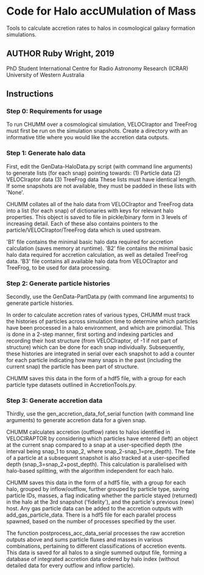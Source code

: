 # Code for Halo accUMulation of Mass

Tools to calculate accretion rates to halos in cosmological galaxy formation simulations.

AUTHOR
Ruby Wright, 2019
-----------------
PhD Student
International Centre for Radio Astronomy Research (ICRAR)
University of Western Australia

## Instructions

### Step 0: Requirements for usage

To run CHUMM over a cosmological simulation, VELOCIraptor and TreeFrog must first be run on the simulation snapshots. 
Create a directory with an informative title where you would like the accretion data outputs.

### Step 1: Generate halo data

First, edit the GenData-HaloData.py script (with command line arguments) to generate lists (for each snap) pointing towards:
(1) Particle data
(2) VELOCIraptor data
(3) TreeFrog data
These lists must have identical length. If some snapshots are not available, they must be padded in these lists with 'None'.

CHUMM collates all of the halo data from VELOCIraptor and TreeFrog data into a list (for each snap) of dictionaries with 
keys for relevant halo properties. This object is saved to file in pickle/binary form in 3 levels of increasing detail. Each
of these also contains pointers to the particle/VELOCIraptor/TreeFrog data which is used upstream.

'B1' file contains the minimal basic halo data required for accretion calculation (saves memory at runtime).
'B2' file contains the minimal basic halo data required for accretion calculation, as well as detailed TreeFrog data.
'B3' file contains all available halo data from VELOCIraptor and TreeFrog, to be used for data processing. 

### Step 2: Generate particle histories

Secondly, use the GenData-PartData.py (with command line arguments) to generate particle histories.

In order to calculate accretion rates of various types, CHUMM must track the histories of particles across simulation time
to determine which particles have been processed in a halo environment, and which are primordial. This is done in a 2-step manner,
first sorting and indexing particles and recording their host structure (from VELOCIraptor, of -1 if not part of structure) which 
can be done for each snap individually. Subsequently, these histories are integrated in serial over each snapshot to add a counter 
for each particle indicating how many snaps in the past (including the current snap) the particle has been part of structure. 

CHUMM saves this data in the form of a hdf5 file, with a group for each particle type datasets outlined in AccretionTools.py.

### Step 3: Generate accretion data

Thirdly, use the gen_accretion_data_fof_serial function (with command line arguments) to generate accretion data for a given snap. 

CHUMM calculates accretion (outflow) rates to halos identified in VELOCIRAPTOR by considering which particles have entered (left) an object
at the current snap compared to a snap at a user-specified depth (the interval being snap_1 to snap_2, where snap_2-snap_1=pre_depth). The fate of a particle at a subsequent snapshot is also tracked at a user-specified depth (snap_3=snap_2+post_depth). This calculation is parallelised with halo-based splitting, with the algorithm independent for each halo. 

CHUMM saves this data in the form of a hdf5 file, with a group for each halo, grouped by inflow/outflow, further grouped by particle type,
saving particle IDs, masses, a flag indicating whether the particle stayed (returned) in the halo at the 3rd snapshot ('fidelity'), and the
particle's previous (new) host. Any gas particle data can be added to the accretion outputs with add_gas_particle_data. There is a hdf5 file
for each parallel process spawned, based on the number of processes specified by the user.

The function postprocess_acc_data_serial processes the raw accretion outputs above and sums particle fluxes and masses in various
combinations, pertaining to different classifications of accretion events. This data is saved for all halos to a single summed output file,
forming a database of integrated accretion data ordered by halo index (without detailed data for every outflow and inflow particle).
